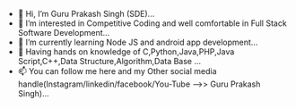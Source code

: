 - 👋 Hi, I’m Guru Prakash Singh (SDE)...
- 👀 I’m interested in Competitive Coding and well comfortable in Full Stack Software Development...
- 🌱 I’m currently learning Node JS and android app development...
- 💞️ Having hands on knowledge of C,Python,Java,PHP,Java Script,C++,Data Structure,Algorithm,Data Base ...
- 📫 You can follow me here and my Other social media handle(Instagram/linkedin/facebook/You-Tube -->> Guru Prakash Singh)...

<!---
singhguruprakash/singhguruprakash is a ✨ special ✨ repository because its `README.md` (this file) appears on your GitHub profile.
You can click the Preview link to take a look at your changes.
--->
